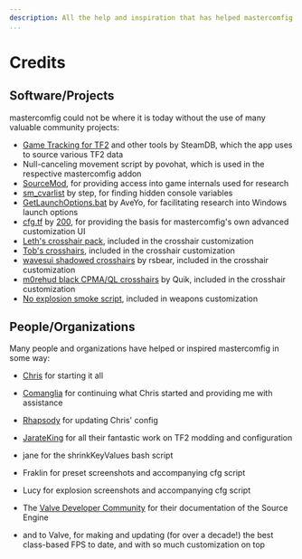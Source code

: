 ```yaml
---
description: All the help and inspiration that has helped mastercomfig be even better.
...
```


# Credits

## Software/Projects

mastercomfig could not be where it is today without the use of many valuable community projects:

* [Game Tracking for TF2](https://github.com/SteamDatabase/GameTracking-TF2) and other tools by SteamDB, which the app uses to source various TF2 data
* Null-canceling movement script by povohat, which is used in the respective mastercomfig addon
* [SourceMod](https://www.sourcemod.net/credits.php), for providing access into game internals used for research
* [sm_cvarlist](https://forums.alliedmods.net/showthread.php?p=1298262) by step, for finding hidden console variables
* [GetLaunchOptions.bat](https://pastebin.com/bhQrywES) by AveYo, for facilitating research into Windows launch options
* [cfg.tf](https://github.com/mkrl/cfgtf) by [200](https://steamcommunity.com/id/2x100/), for providing the basis for mastercomfig's own advanced customization UI
* [Leth's crosshair pack](https://www.teamfortress.tv/35367/vtf-crosshair-pack), included in the crosshair customization
* [Tob's crosshairs](https://www.teamfortress.tv/56226/tobs-crosshairs), included in the crosshair customization
* [wavesui shadowed crosshairs](https://www.teamfortress.tv/33387/wavesui) by rsbear, included in the crosshair customization
* [m0rehud black CPMA/QL crosshairs](https://www.teamfortress.tv/30008/m0rehud-black) by Quik, included in the crosshair customization
* [No explosion smoke script](https://www.teamfortress.tv/25647/no-explosion-smoke-script), included in weapons customization

## People/Organizations

Many people and organizations have helped or inspired mastercomfig in some way:

* [Chris](https://chrisdown.name/tf2/) for starting it all

* [Comanglia](https://www.teamfortress.tv/25328/comanglias-config-fps-guide) for
  continuing what Chris started and providing me with assistance

* [Rhapsody](https://rhapsodysl.github.io/perfconfig/) for updating Chris' config

* [JarateKing](https://github.com/JarateKing) for all their fantastic work on TF2 modding and configuration

* jane for the shrinkKeyValues bash script

* Fraklin for preset screenshots and accompanying cfg script

* Lucy for explosion screenshots and accompanying cfg script

* The [Valve Developer Community](https://developer.valvesoftware.com/wiki/Main_Page)
  for their documentation of the Source Engine

* and to Valve, for making and updating (for over a decade!) the best class-based FPS to date, and with so
  much customization on top
